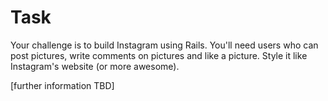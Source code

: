 

# Task

Your challenge is to build Instagram using Rails. You'll need users who can post pictures, write comments on pictures and like a picture. Style it like Instagram's website (or more awesome).

[further information TBD]
